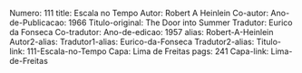 Numero: 111
title: Escala no Tempo
Autor: Robert A Heinlein
Co-autor: 
Ano-de-Publicacao: 1966
Titulo-original: The Door into Summer
Tradutor: Eurico da Fonseca
Co-tradutor: 
Ano-de-edicao: 1957
alias: Robert-A-Heinlein
Autor2-alias: 
Tradutor1-alias: Eurico-da-Fonseca
Tradutor2-alias: 
Titulo-link: 111-Escala-no-Tempo
Capa: Lima de Freitas
pags: 241
Capa-link: Lima-de-Freitas
